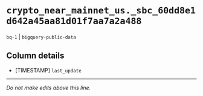 # `crypto_near_mainnet_us._sbc_60dd8e1d642a45aa81d01f7aa7a2a488`
`bq-1` | `bigquery-public-data`

## Column details
* [TIMESTAMP] `last_update`

-------------------------------------------------------------------------------
*Do not make edits above this line.*

